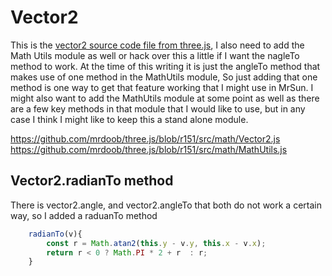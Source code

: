 # Vector2

This is the [vector2 source code file from three.js](https://github.com/mrdoob/three.js/blob/r151/src/math/Vector2.js), I also need to add the Math Utils module as well or hack over this a little if I want the nagleTo method to work. At the time of this writing it is just the angleTo method that makes use of one method in the MathUtils module, So just adding that one method is one way to get that feature working that I might use in MrSun. I might also want to add the MathUtils module at some point as well as there are a few key methods in that module that I would like to use, but in any case I think I might like to keep this a stand alone module.

https://github.com/mrdoob/three.js/blob/r151/src/math/Vector2.js
https://github.com/mrdoob/three.js/blob/r151/src/math/MathUtils.js

## Vector2.radianTo method

There is vector2.angle, and vector2.angleTo that both do not work a certain way, so I added a raduanTo method

```js
    radianTo(v){
        const r = Math.atan2(this.y - v.y, this.x - v.x);
        return r < 0 ? Math.PI * 2 + r  : r;
    }
```

